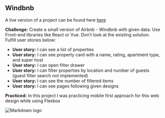 ## Windbnb

A live version of a project can be found here
[here](https://objective-davinci-e4f803.netlify.app/windbnb/ "Windbnb Page live demo")

**Challenge:** Create a small version of Airbnb - Windbnb with given data. Use Front-end libraries like React or Vue. Don’t look at the existing solution. Fulfill user stories below:

- **User story:** I can see a list of properties
- **User story:** I can see property card with a name, rating, apartment type, and super host
- **User story:** I can open filter drawer
- **User story:** I can filter properties by location and number of guests (guest filter search not implemented)
- **User story:** I can see the number of filtered items
- **User story:** I can see pages following given designs

**Practiced:** In this project I was practicing mobile first approach for this web design while using Flexbox

![Markdown logo](image/recipe-preview.png)
